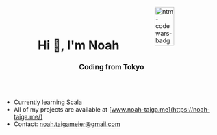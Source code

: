 <a href="https://www.codewars.com/users/Octosub" target="blank"><img align="right" src="https://www.codewars.com/users/Octosub/badges/small" alt="ntm-codewars-badge" height="90" width="30%"/></a>
<br>
<br>
<h1 align="center">Hi 👋, I'm Noah</h1>
<h3 align="center">Coding from Tokyo</h3>
<br>
<br>

- Currently learning Scala
- All of my projects are available at [www.noah-taiga.me](https://noah-taiga.me/)
- Contact: [noah.taigameier@gmail.com](noah.taigameier@gmail.com)



